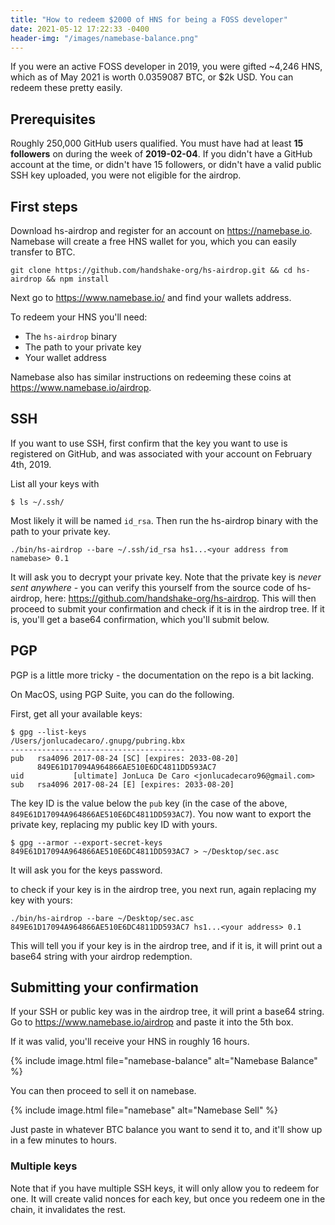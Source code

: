 ```yaml
---
title: "How to redeem $2000 of HNS for being a FOSS developer"
date: 2021-05-12 17:22:33 -0400
header-img: "/images/namebase-balance.png"
---
```


If you were an active FOSS developer in 2019, you were gifted \~4,246 HNS, which as of May 2021 is worth 0.0359087 BTC, or $2k USD. You can redeem these pretty easily.

## Prerequisites

Roughly 250,000 GitHub users qualified. You must have had at least **15 followers** on during the week of **2019-02-04**. If you didn't have a GitHub account at the time, or didn't have 15 followers, or didn't have a valid public SSH key uploaded, you were not eligible for the airdrop.

## First steps

Download hs-airdrop and register for an account on https://namebase.io. Namebase will create a free HNS wallet for you, which you can easily transfer to BTC.

```
git clone https://github.com/handshake-org/hs-airdrop.git && cd hs-airdrop && npm install
```

Next go to https://www.namebase.io/ and find your wallets address. 

To redeem your HNS you'll need:

* The `hs-airdrop` binary
* The path to your private key
* Your wallet address

Namebase also has similar instructions on redeeming these coins at https://www.namebase.io/airdrop.

## SSH

If you want to use SSH, first confirm that the key you want to use is registered on GitHub, and was associated with your account on February 4th, 2019.

List all your keys with 

```
$ ls ~/.ssh/
```

Most likely it will be named `id_rsa`. Then run the hs-airdrop binary with the path to your private key. 

```
./bin/hs-airdrop --bare ~/.ssh/id_rsa hs1...<your address from namebase> 0.1
```

It will ask you to decrypt your private key. Note that the private key is *never sent anywhere* - you can verify this yourself from the source code of hs-airdrop, here: https://github.com/handshake-org/hs-airdrop. This will then proceed to submit your confirmation and check if it is in the airdrop tree. If it is, you'll get a base64 confirmation, which you'll submit below.

## PGP

PGP is a little more tricky - the documentation on the repo is a bit lacking. 

On MacOS, using PGP Suite, you can do the following.

First, get all your available keys:

```
$ gpg --list-keys
/Users/jonlucadecaro/.gnupg/pubring.kbx
---------------------------------------
pub   rsa4096 2017-08-24 [SC] [expires: 2033-08-20]
      849E61D17094A964866AE510E6DC4811DD593AC7
uid           [ultimate] JonLuca De Caro <jonlucadecaro96@gmail.com>
sub   rsa4096 2017-08-24 [E] [expires: 2033-08-20]
```

The key ID is the value below the `pub` key (in the case of the above, `849E61D17094A964866AE510E6DC4811DD593AC7`). You now want to export the private key, replacing my public key ID with yours.

```
$ gpg --armor --export-secret-keys 849E61D17094A964866AE510E6DC4811DD593AC7 > ~/Desktop/sec.asc
```

It will ask you for the keys password. 

to check if your key is in the airdrop tree, you next run, again replacing my key with yours:

```
./bin/hs-airdrop --bare ~/Desktop/sec.asc 849E61D17094A964866AE510E6DC4811DD593AC7 hs1...<your address> 0.1
```

This will tell you if your key is in the airdrop tree, and if it is, it will print out a base64 string with your airdrop redemption. 


## Submitting your confirmation

If your SSH or public key was in the airdrop tree, it will print a base64 string. Go to https://www.namebase.io/airdrop and paste it into the 5th box.

If it was valid, you'll receive your HNS in roughly 16 hours. 

{% include image.html file="namebase-balance" alt="Namebase Balance" %}

You can then proceed to sell it on namebase.

{% include image.html file="namebase" alt="Namebase Sell" %}

Just paste in whatever BTC balance you want to send it to, and it'll show up in a few minutes to hours.

### Multiple keys

Note that if you have multiple SSH keys, it will only allow you to redeem for one. It will create valid nonces for each key, but once you redeem one in the chain, it invalidates the rest.
